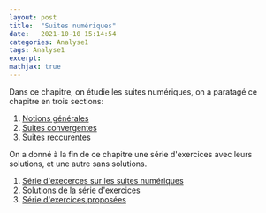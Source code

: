 ```yaml
---
layout: post
title:  "Suites numériques"
date:   2021-10-10 15:14:54
categories: Analyse1
tags: Analyse1
excerpt: 
mathjax: true
---
```


Dans ce chapitre, on étudie les suites numériques, on a paratagé ce chapitre en trois sections:

1. [Notions générales](https://drive.google.com/file/d/1G6JrK1xNWVjoHv-xJaSRDsy4AgTJ10jO/view?usp=sharing)
2. [Suites convergentes](https://drive.google.com/file/d/1G6JrK1xNWVjoHv-xJaSRDsy4AgTJ10jO/view?usp=sharing)
3. [Suites reccurentes](https://drive.google.com/file/d/1G6JrK1xNWVjoHv-xJaSRDsy4AgTJ10jO/view?usp=sharing)



On a donné à la fin de ce chapitre une série d'exercices avec leurs solutions, et une autre sans solutions.

1. [Série d'execerces sur les suites numériques](https://drive.google.com/file/d/163uOgbLi4VjlMj2JvYpkXR_IHewS5ebl/view)
2. [Solutions de la série d'exercices](https://drive.google.com/file/d/1XpzOP0splHKZkvxdZ2nYB3w8MAkwOP60/view?usp=sharing)
3. [Série d'exercices proposées](https://drive.google.com/file/d/1OJ1m1DlB4q4Moud5Riy6nqLoH7Oge6tT/view?usp=sharing)

